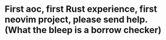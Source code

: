 # First aoc, first Rust experience, first neovim project, please send help. (What the bleep is a borrow checker)
